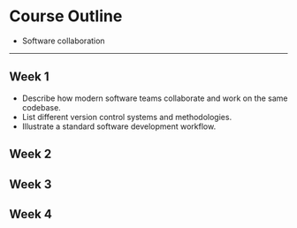 # Course Outline
- Software collaboration

---
## Week 1
- Describe how modern software teams collaborate and work on the same codebase.
- List different version control systems and methodologies.
- Illustrate a standard software development workflow.

## Week 2



## Week 3



## Week 4